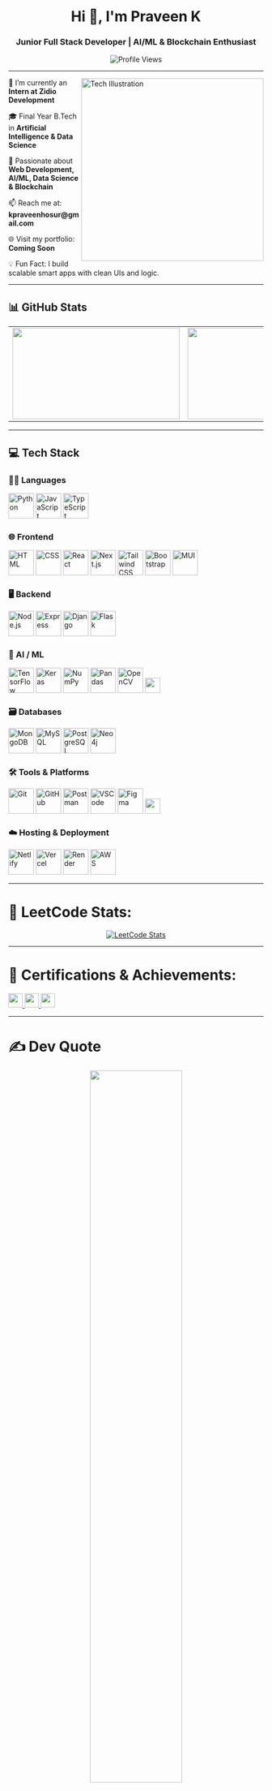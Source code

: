 <h1 align="center">Hi 👋, I'm Praveen K</h1>
<h3 align="center">Junior Full Stack Developer | AI/ML & Blockchain Enthusiast</h3>

<div align="center">
  <img src="https://profile-counter.glitch.me/Praveenkarmegam/count.svg?" alt="Profile Views" />
</div>

---

<div>
  <img align="right" src="https://img.freepik.com/premium-vector/artificial-intelligence-concept-illustration_701961-2168.jpg" alt="Tech Illustration" width="360"/>

  <p>🔭 I’m currently an <strong>Intern at Zidio Development</strong></p>
  <p>🎓 Final Year B.Tech in <strong>Artificial Intelligence & Data Science</strong></p>
  <p>🧠 Passionate about <strong>Web Development, AI/ML, Data Science & Blockchain</strong></p>
  <p>📫 Reach me at: <strong>kpraveenhosur@gmail.com</strong></p>
  <p>🌐 Visit my portfolio: <strong>Coming Soon</strong></p>
  <p>💡 Fun Fact: I build scalable smart apps with clean UIs and logic.</p>
</div>





---

## 📊 GitHub Stats

<table>
  <tr>
    <td>
      <img src="https://github-readme-stats.vercel.app/api?username=Praveenkarmegam&theme=dark&hide_border=false&include_all_commits=true&count_private=true" width="330" height="180" />
    </td>
    <td>
      <img src="https://nirzak-streak-stats.vercel.app/?user=Praveenkarmegam&theme=dark&hide_border=false" width="330" height="180" />
    </td>
    <td>
      <img src="https://github-readme-stats.vercel.app/api/top-langs/?username=Praveenkarmegam&theme=dark&hide_border=false&layout=compact&langs_count=10" width="330" height="180" />
    </td>
  </tr>
</table>

---

## 💻 Tech Stack

### 🧑‍💻 Languages
<p>
  <img src="https://skillicons.dev/icons?i=python" height="50" width="50" title="Python"/>
  <img src="https://skillicons.dev/icons?i=js" height="50" width="50" title="JavaScript"/>
  <img src="https://skillicons.dev/icons?i=ts" height="50" width="50" title="TypeScript"/>
</p>

### 🌐 Frontend
<p>
  <img src="https://skillicons.dev/icons?i=html" height="50" width="50" title="HTML"/>
  <img src="https://skillicons.dev/icons?i=css" height="50" width="50" title="CSS"/>
  <img src="https://skillicons.dev/icons?i=react" height="50" width="50" title="React"/>
  <img src="https://skillicons.dev/icons?i=nextjs" height="50" width="50" title="Next.js"/>
  <img src="https://skillicons.dev/icons?i=tailwind" height="50" width="50" title="Tailwind CSS"/>
  <img src="https://skillicons.dev/icons?i=bootstrap" height="50" width="50" title="Bootstrap"/>
  <img src="https://skillicons.dev/icons?i=mui" height="50" width="50" title="MUI"/>
</p>

### 🖥️ Backend
<p>
  <img src="https://skillicons.dev/icons?i=nodejs" height="50" width="50" title="Node.js"/>
  <img src="https://skillicons.dev/icons?i=express" height="50" width="50" title="Express"/>
  <img src="https://skillicons.dev/icons?i=django" height="50" width="50" title="Django"/>
  <img src="https://cdn.jsdelivr.net/gh/devicons/devicon/icons/flask/flask-original.svg" height="50" width="50" title="Flask"/>
</p>

### 🧠 AI / ML
<p>
  <img src="https://cdn.jsdelivr.net/gh/devicons/devicon/icons/tensorflow/tensorflow-original.svg" height="50" width="50" title="TensorFlow"/>
  <img src="https://cdn.jsdelivr.net/gh/devicons/devicon/icons/keras/keras-original.svg" height="50" width="50" title="Keras"/>
  <img src="https://cdn.jsdelivr.net/gh/devicons/devicon/icons/numpy/numpy-original.svg" height="50" width="50" title="NumPy"/>
  <img src="https://cdn.jsdelivr.net/gh/devicons/devicon/icons/pandas/pandas-original.svg" height="50" width="50" title="Pandas"/>
  <img src="https://cdn.jsdelivr.net/gh/devicons/devicon/icons/opencv/opencv-original.svg" height="50" width="50" title="OpenCV"/>
  <img src="https://img.shields.io/badge/LangChain-0066CC?style=for-the-badge&logoColor=white" height="30"/>
</p>

### 🗃️ Databases
<p>
  <img src="https://skillicons.dev/icons?i=mongodb" height="50" width="50" title="MongoDB"/>
  <img src="https://skillicons.dev/icons?i=mysql" height="50" width="50" title="MySQL"/>
  <img src="https://skillicons.dev/icons?i=postgres" height="50" width="50" title="PostgreSQL"/>
  <img src="https://cdn.jsdelivr.net/gh/devicons/devicon/icons/neo4j/neo4j-original.svg" height="50" width="50" title="Neo4j"/>
</p>

### 🛠️ Tools & Platforms
<p>
  <img src="https://skillicons.dev/icons?i=git" height="50" width="50" title="Git"/>
  <img src="https://skillicons.dev/icons?i=github" height="50" width="50" title="GitHub"/>
  <img src="https://skillicons.dev/icons?i=postman" height="50" width="50" title="Postman"/>
  <img src="https://skillicons.dev/icons?i=vscode" height="50" width="50" title="VSCode"/>
  <img src="https://skillicons.dev/icons?i=figma" height="50" width="50" title="Figma"/>
  <img src="https://img.shields.io/badge/Power_BI-F2C811?style=for-the-badge&logo=powerbi&logoColor=black" height="30"/>
</p>

### ☁️ Hosting & Deployment
<p>
  <img src="https://skillicons.dev/icons?i=netlify" height="50" width="50" title="Netlify"/>
  <img src="https://skillicons.dev/icons?i=vercel" height="50" width="50" title="Vercel"/>
  <img src="https://cdn.simpleicons.org/render/46E3B7/ffffff" height="50" width="50" title="Render"/>
  <img src="https://skillicons.dev/icons?i=aws" height="50" width="50" title="AWS"/>
</p>

---


# 🧮 LeetCode Stats:

<p align="center">
  <a href="https://leetcode.com/Praveen_K_/">
    <img src="https://leetcard.jacoblin.cool/Praveen_K_?theme=dark&font=Baloo&animation=false" alt="LeetCode Stats" />
  </a>
</p>

---

# 🏅 Certifications & Achievements:

<p align="left", display: inline-block>
  <a href="https://www.udemy.com/course/the-complete-web-development-bootcamp/" target="_blank">
    <img src="https://img.shields.io/badge/Udemy-Full%20Stack%20Development-%23FF9900?style=for-the-badge&logo=udemy&logoColor=white" height="28"/>
  </a>
  <a href="https://www.coursera.org/learn/ai-for-everyone" target="_blank">
    <img src="https://img.shields.io/badge/Coursera-AI%20For%20Everyone-%2300A8E8?style=for-the-badge&logo=coursera&logoColor=white" height="28"/>
  </a>
  <a href="https://www.coursera.org/specializations/machine-learning-introduction" target="_blank">
    <img src="https://img.shields.io/badge/Stanford-ML%20Specialization-%23E34F26?style=for-the-badge&logo=googlecolab&logoColor=white" height="28"/>
  </a>
</p>

---

# ✍️ Dev Quote

<p align="center">
  <img src="https://quotes-github-readme.vercel.app/api?type=horizontal&theme=gruvbox" width="60%" />
</p>

---

# 🤝 Connect With Me

<p align="left">
  <a href="https://linkedin.com/in/itspraveenk" target="_blank"><img src="https://skillicons.dev/icons?i=linkedin" height="30"/></a>
  <a href="https://github.com/Praveenkarmegam" target="_blank"><img src="https://skillicons.dev/icons?i=github" height="30"/></a>
  <a href="mailto:kpraveenhosur@gmail.com"><img src="https://img.icons8.com/fluency/48/gmail.png" height="30"/></a>
  <a href="https://www.instagram.com/dp_insta_official/" target="_blank"><img src="https://skillicons.dev/icons?i=instagram" height="30"/></a>
</p>
